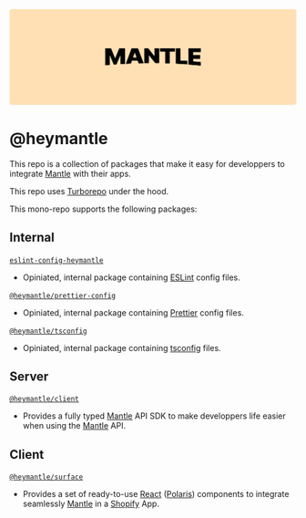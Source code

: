 ![@heymantle](.github/assets/banner@2400x.png)

# @heymantle

This repo is a collection of packages that make it easy for developpers to integrate [Mantle] with their apps.

This repo uses [Turborepo] under the hood.

This mono-repo supports the following packages:

## Internal

[`eslint-config-heymantle`]

- Opiniated, internal package containing [ESLint] config files.

[`@heymantle/prettier-config`]

- Opiniated, internal package containing [Prettier] config files.

[`@heymantle/tsconfig`]

- Opiniated, internal package containing [tsconfig] files.

## Server

[`@heymantle/client`]

- Provides a fully typed [Mantle] API SDK to make developpers life easier when using the [Mantle] API.

## Client

[`@heymantle/surface`]

- Provides a set of ready-to-use [React] ([Polaris]) components to integrate seamlessly [Mantle] in a [Shopify] App.

[`eslint-config-heymantle`]: ./packages/_eslint-config-heymantle
[`@heymantle/prettier-config`]: ./packages/_heymantle-prettier-config
[`@heymantle/tsconfig`]: ./packages/_heymantle-tsconfig
[`@heymantle/client`]: ./packages/heymantle-client
[`@heymantle/surface`]: ./packages/heymantle-surface
[Turborepo]: https://turbo.build/repo
[Mantle]: https://heymantle.com
[React]: https://react.dev
[Polaris]: https://polaris.shopify.com
[Shopify]: https://shopify.com
[Prettier]: https://prettier.io
[ESLint]: https://eslint.org
[tsconfig]: https://www.typescriptlang.org/docs/handbook/tsconfig-json.html
